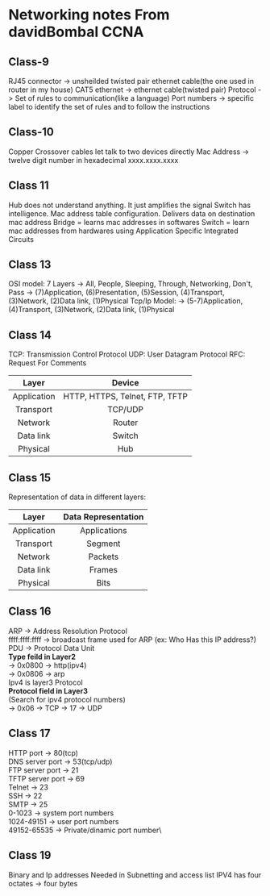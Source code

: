 # Networking notes From davidBombal CCNA

## Class-9

RJ45 connector -> unsheilded twisted pair ethernet cable(the one used in router in my house)
CAT5 ethernet -> ethernet cable(twisted pair)
Protocol -> Set of rules to communication(like a language)
Port numbers -> specific label to identify the set of rules and to follow the instructions

## Class-10

Copper Crossover cables let talk to two devices directly
Mac Address -> twelve digit number in hexadecimal xxxx.xxxx.xxxx

## Class 11

Hub does not understand anything. It just amplifies the signal
Switch has intelligence. Mac address table configuration. Delivers data on destination mac address
Bridge = learns mac addresses in softwares
Switch = learn mac addresses from hardwares using Application Specific Integrated Circuits

## Class 13

OSI model: 7 Layers -> All, People, Sleeping, Through, Networking, Don't, Pass
                    -> (7)Application, (6)Presentation, (5)Session, (4)Transport, (3)Network, (2)Data link, (1)Physical
Tcp/Ip Model:       -> (5-7)Application, (4)Transport, (3)Network, (2)Data link, (1)Physical

## Class 14

TCP: Transmission Control Protocol
UDP: User Datagram Protocol
RFC: Request For Comments

|    Layer    |             Device             |
| :---------: | :----------------------------: |
| Application | HTTP, HTTPS, Telnet, FTP, TFTP |
|  Transport  |            TCP/UDP             |
|   Network   |             Router             |
|  Data link  |             Switch             |
|  Physical   |              Hub               |

## Class 15

Representation of data in different layers:

|    Layer    | Data Representation |
| :---------: | :-----------------: |
| Application |    Applications     |
|  Transport  |       Segment       |
|   Network   |       Packets       |
|  Data link  |       Frames        |
|  Physical   |        Bits         |

## Class 16

ARP -> Address Resolution Protocol\
ffff:ffff:ffff -> broadcast frame used for ARP (ex: Who Has this IP address?)\
PDU -> Protocol Data Unit\
**Type feild in Layer2**\
-> 0x0800 -> http(ipv4)\
-> 0x0806 -> arp\
Ipv4 is layer3 Protocol\
**Protocol field in Layer3**\
(Search for ipv4 protocol numbers)\
-> 0x06 -> TCP
-> 17 -> UDP

## Class 17

HTTP port -> 80(tcp)\
DNS server port -> 53(tcp/udp)\
FTP server port -> 21\
TFTP server port -> 69\
Telnet -> 23\
SSH -> 22\
SMTP -> 25\
0-1023 -> system port numbers\
1024-49151 -> user port numbers\
49152-65535 -> Private/dinamic port number\

## Class 19

Binary and Ip addresses
Needed in Subnetting and access list
IPV4 has four octates -> four bytes
